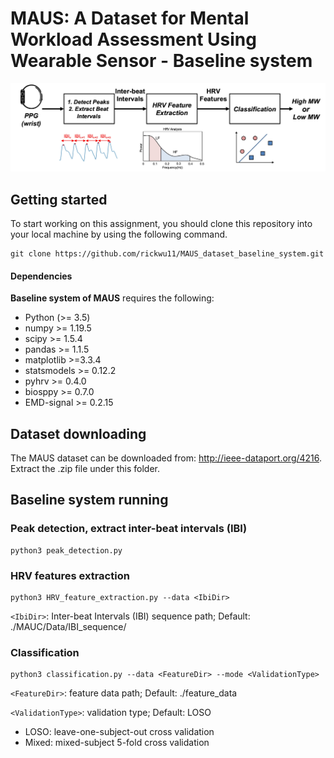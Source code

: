 # MAUS: A Dataset for Mental Workload Assessment Using Wearable Sensor - Baseline system

![alt text](https://github.com/rickwu11/MAUS_dataset_baseline_system/blob/9e6e510effb8a70be6cb12babdd0ab3c0f77c334/figures/system_flow.jpg)

## Getting started
To start working on this assignment, you should clone this repository into your local machine by using the following command.

    git clone https://github.com/rickwu11/MAUS_dataset_baseline_system.git
    
#### Dependencies

**Baseline system of MAUS** requires the following:
- Python (>= 3.5)
- numpy >= 1.19.5
- scipy >= 1.5.4
- pandas >= 1.1.5
- matplotlib >=3.3.4
- statsmodels >= 0.12.2
- pyhrv >= 0.4.0
- biosppy >= 0.7.0
- EMD-signal >= 0.2.15


## Dataset downloading
The MAUS dataset can be downloaded from: http://ieee-dataport.org/4216.
Extract the .zip file under this folder.

## Baseline system running

### Peak detection, extract inter-beat intervals (IBI)
    python3 peak_detection.py

### HRV features extraction
    python3 HRV_feature_extraction.py --data <IbiDir>

`<IbiDir>`: Inter-beat Intervals (IBI) sequence path; Default: ./MAUC/Data/IBI_sequence/
    
### Classification
    python3 classification.py --data <FeatureDir> --mode <ValidationType>
    
`<FeatureDir>`: feature data path; Default: ./feature_data

`<ValidationType>`: validation type; Default: LOSO
- LOSO: leave-one-subject-out cross validation
- Mixed: mixed-subject 5-fold cross validation
    

